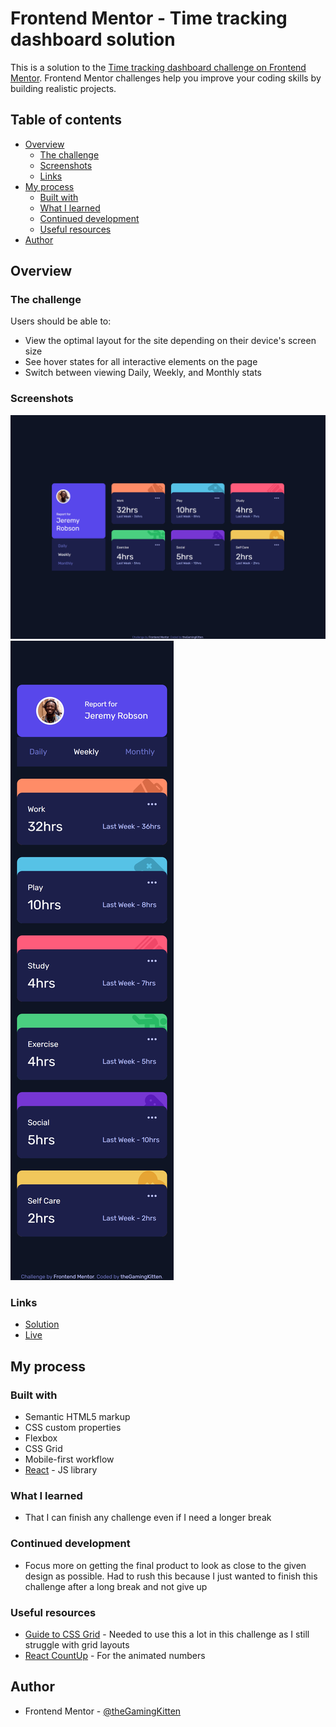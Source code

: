 # Frontend Mentor - Time tracking dashboard solution

This is a solution to the [Time tracking dashboard challenge on Frontend Mentor](https://www.frontendmentor.io/challenges/time-tracking-dashboard-UIQ7167Jw). Frontend Mentor challenges help you improve your coding skills by building realistic projects. 

## Table of contents

- [Overview](#overview)
  - [The challenge](#the-challenge)
  - [Screenshots](#screenshots)
  - [Links](#links)
- [My process](#my-process)
  - [Built with](#built-with)
  - [What I learned](#what-i-learned)
  - [Continued development](#continued-development)
  - [Useful resources](#useful-resources)
- [Author](#author)

## Overview

### The challenge

Users should be able to:

- View the optimal layout for the site depending on their device's screen size
- See hover states for all interactive elements on the page
- Switch between viewing Daily, Weekly, and Monthly stats

### Screenshots

![](./screenshot.jpg)
![](./screenshot_mobile.jpg)

### Links

- [Solution](https://github.com/theGamingKitten/time-tracking-dashboard-main)
- [Live](https://time-tracking-dashboard-main-jade.vercel.app/)

## My process

### Built with

- Semantic HTML5 markup
- CSS custom properties
- Flexbox
- CSS Grid
- Mobile-first workflow
- [React](https://reactjs.org/) - JS library

### What I learned

- That I can finish any challenge even if I need a longer break

### Continued development

- Focus more on getting the final product to look as close to the given design as possible. Had to rush this because I just wanted to finish this challenge after a long break and not give up

### Useful resources

- [Guide to CSS Grid](https://css-tricks.com/snippets/css/complete-guide-grid/) - Needed to use this a lot in this challenge as I still struggle with grid layouts
- [React CountUp](https://www.npmjs.com/package/react-countup) - For the animated numbers

## Author

- Frontend Mentor - [@theGamingKitten](https://www.frontendmentor.io/profile/theGamingKitten)
